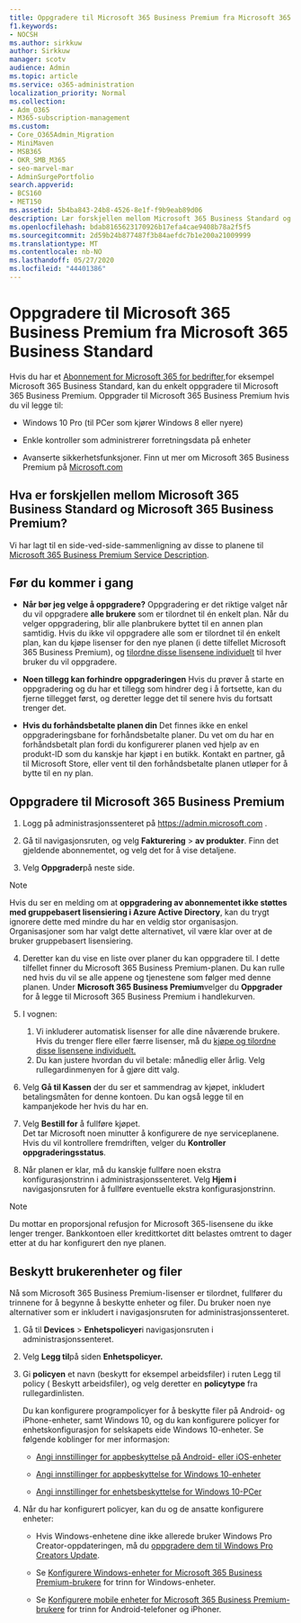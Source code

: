 ```yaml
---
title: Oppgradere til Microsoft 365 Business Premium fra Microsoft 365 Business Standard
f1.keywords:
- NOCSH
ms.author: sirkkuw
author: Sirkkuw
manager: scotv
audience: Admin
ms.topic: article
ms.service: o365-administration
localization_priority: Normal
ms.collection:
- Adm_O365
- M365-subscription-management
ms.custom:
- Core_O365Admin_Migration
- MiniMaven
- MSB365
- OKR_SMB_M365
- seo-marvel-mar
- AdminSurgePortfolio
search.appverid:
- BCS160
- MET150
ms.assetid: 5b4ba843-24b8-4526-8e1f-f9b9eab89d06
description: Lær forskjellen mellom Microsoft 365 Business Standard og Microsoft 365 Business Premium, og hvordan du kan oppgradere til Microsoft 365 Business Premium.
ms.openlocfilehash: bdab8165623170926b17efa4cae9408b78a2f5f5
ms.sourcegitcommit: 2d59b24b877487f3b84aefdc7b1e200a21009999
ms.translationtype: MT
ms.contentlocale: nb-NO
ms.lasthandoff: 05/27/2020
ms.locfileid: "44401386"
---
```

# <a name="upgrade-to-microsoft-365-business-premium-from-microsoft-365-business-standard"></a>Oppgradere til Microsoft 365 Business Premium fra Microsoft 365 Business Standard

Hvis du har et [Abonnement for Microsoft 365 for bedrifter,](https://products.office.com/compare-all-microsoft-office-products-4-column?activetab=tab:primaryr2)for eksempel Microsoft 365 Business Standard, kan du enkelt oppgradere til Microsoft 365 Business Premium. Oppgrader til Microsoft 365 Business Premium hvis du vil legge til:

- Windows 10 Pro (til PCer som kjører Windows 8 eller nyere)

- Enkle kontroller som administrerer forretningsdata på enheter

- Avanserte sikkerhetsfunksjoner.
Finn ut mer om Microsoft 365 Business Premium på [Microsoft.com](https://www.microsoft.com/microsoft-365/business)

## <a name="whats-the-difference-between-microsoft-365-business-standard-and-microsoft-365-business-premium"></a>Hva er forskjellen mellom Microsoft 365 Business Standard og Microsoft 365 Business Premium?

Vi har lagt til en side-ved-side-sammenligning av disse to planene til [Microsoft 365 Business Premium Service Description](https://docs.microsoft.com/office365/servicedescriptions/microsoft-365-service-descriptions/microsoft-365-business-service-description). 

## <a name="before-you-get-started"></a>Før du kommer i gang

- **Når bør jeg velge å oppgradere?** Oppgradering er det riktige valget når du vil oppgradere **alle brukere** som er tilordnet til én enkelt plan. Når du velger oppgradering, blir alle planbrukere byttet til en annen plan samtidig. Hvis du ikke vil oppgradere alle som er tilordnet til én enkelt plan, kan du kjøpe lisenser for den nye planen (i dette tilfellet Microsoft 365 Business Premium), og [tilordne disse lisensene individuelt](../admin/manage/assign-licenses-to-users.md) til hver bruker du vil oppgradere.

- **Noen tillegg kan forhindre oppgraderingen** Hvis du prøver å starte en oppgradering og du har et tillegg som hindrer deg i å fortsette, kan du fjerne tillegget først, og deretter legge det til senere hvis du fortsatt trenger det.

- **Hvis du forhåndsbetalte planen din** Det finnes ikke en enkel oppgraderingsbane for forhåndsbetalte planer. Du vet om du har en forhåndsbetalt plan fordi du konfigurerer planen ved hjelp av en produkt-ID som du kanskje har kjøpt i en butikk. Kontakt en partner, gå til Microsoft Store, eller vent til den forhåndsbetalte planen utløper for å bytte til en ny plan.

## <a name="upgrade-to-microsoft-365-business-premium"></a>Oppgradere til Microsoft 365 Business Premium

1. Logg på administrasjonssenteret på <a href="https://go.microsoft.com/fwlink/p/?linkid=837890" target="_blank">https://admin.microsoft.com</a> .

2. Gå til navigasjonsruten, og velg **Fakturering** \> **av produkter**. Finn det gjeldende abonnementet, og velg det for å vise detaljene.

3. Velg **Oppgrader**på neste side.

  > [!NOTE]
  > Hvis du ser en melding om at **oppgradering av abonnementet ikke støttes med gruppebasert lisensiering i Azure Active Directory**, kan du trygt ignorere dette med mindre du har en veldig stor organisasjon. Organisasjoner som har valgt dette alternativet, vil være klar over at de bruker gruppebasert lisensiering.

4. Deretter kan du vise en liste over planer du kan oppgradere til. I dette tilfellet finner du Microsoft 365 Business Premium-planen. Du kan rulle ned hvis du vil se alle appene og tjenestene som følger med denne planen. Under **Microsoft 365 Business Premium**velger du **Oppgrader** for å legge til Microsoft 365 Business Premium i handlekurven.

5. I vognen:

    1. Vi inkluderer automatisk lisenser for alle dine nåværende brukere. Hvis du trenger flere eller færre lisenser, må du [kjøpe og tilordne disse lisensene individuelt.](../admin/manage/assign-licenses-to-users.md)  
    2. Du kan justere hvordan du vil betale: månedlig eller årlig. Velg rullegardinmenyen for å gjøre ditt valg.

6. Velg **Gå til Kassen** der du ser et sammendrag av kjøpet, inkludert betalingsmåten for denne kontoen. Du kan også legge til en kampanjekode her hvis du har en.

7. Velg **Bestill for** å fullføre kjøpet.\
Det tar Microsoft noen minutter å konfigurere de nye serviceplanene. Hvis du vil kontrollere fremdriften, velger du **Kontroller oppgraderingsstatus**.

8. Når planen er klar, må du kanskje fullføre noen ekstra konfigurasjonstrinn i administrasjonssenteret. Velg **Hjem i** navigasjonsruten for å fullføre eventuelle ekstra konfigurasjonstrinn.

> [!NOTE]
> Du mottar en proporsjonal refusjon for Microsoft 365-lisensene du ikke lenger trenger. Bankkontoen eller kredittkortet ditt belastes omtrent to dager etter at du har konfigurert den nye planen.
  
## <a name="protect-user-devices-and-files"></a>Beskytt brukerenheter og filer

Nå som Microsoft 365 Business Premium-lisenser er tilordnet, fullfører du trinnene for å begynne å beskytte enheter og filer. Du bruker noen nye alternativer som er inkludert i navigasjonsruten for administrasjonssenteret.
  
1. Gå til **Devices** \> **Enhetspolicyer**i navigasjonsruten i administrasjonssenteret.

2. Velg **Legg til**på siden **Enhetspolicyer.**

3. Gi **policyen** et navn (beskytt for eksempel arbeidsfiler) i ruten Legg til policy ( Beskytt arbeidsfiler), og velg deretter en **policytype** fra rullegardinlisten.

    Du kan konfigurere programpolicyer for å beskytte filer på Android- og iPhone-enheter, samt Windows 10, og du kan konfigurere policyer for enhetskonfigurasjon for selskapets eide Windows 10-enheter. Se følgende koblinger for mer informasjon:

    - [Angi innstillinger for appbeskyttelse på Android- eller iOS-enheter](app-protection-settings-for-android-and-ios.md)

    - [Angi innstillinger for appbeskyttelse for Windows 10-enheter](protection-settings-for-windows-10-devices.md)

    - [Angi innstillinger for enhetsbeskyttelse for Windows 10-PCer](protection-settings-for-windows-10-pcs.md)

4. Når du har konfigurert policyer, kan du og de ansatte konfigurere enheter:

    - Hvis Windows-enhetene dine ikke allerede bruker Windows Pro Creator-oppdateringen, må du [oppgradere dem til Windows Pro Creators Update](upgrade-to-windows-pro-creators-update.md).

    - Se [Konfigurere Windows-enheter for Microsoft 365 Business Premium-brukere](set-up-windows-devices.md) for trinn for Windows-enheter.

    - Se [Konfigurere mobile enheter for Microsoft 365 Business Premium-brukere](set-up-mobile-devices.md) for trinn for Android-telefoner og iPhoner.
